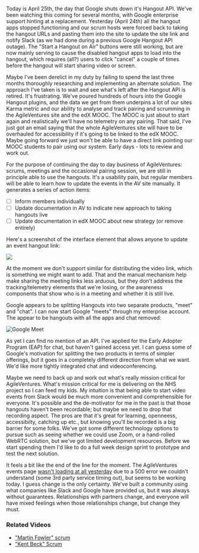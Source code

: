 Today is April 25th, the day that Google shuts down it's Hangout API.  We've been watching this coming for several months, with Google enterprise support hinting at a replacement.  Yesterday (April 24th) all the hangout apps stopped functioning and our scrum hosts were forced back to taking the hangout URLs and pasting them into the site to update the site link and notify Slack (as we had done during a previous Google Hangout API outage).  The "Start a Hangout on Air" buttons were still working, but are now mainly serving to cause the disabled hangout apps to load into the hangout, which requires (all?) users to click "cancel" a couple of times before the hangout will start sharing video or screen.

Maybe I've been derelict in my duty by failing to spend the last three months thoroughly researching and implementing an alternate solution.  The approach I've taken is to wait and see what's left after the Hangout API is retired.  It's frustrating.  We've poured hundreds of hours into the Google Hangout plugins, and the data we get from them underpins a lot of our sites Karma metric and our ability to analyse and track pairing and scrumming in the AgileVentures site and the edX MOOC.  The MOOC is just about to start again and realistically we'll have no telemetry on any pairing.  That said, I've just got an email saying that the whole AgileVentures site will have to be overhauled for accessibility if it's going to be linked to the edX MOOC.  Maybe going forward we just won't be able to have a direct link pointing our MOOC students to pair using our system.  Early days - lots to review and work out.

For the purpose of continuing the day to day business of AgileVentures: scrums, meetings and the occasional pairing session, we are still in principle able to use the hangouts.  It's a usability pain, but regular members will be able to learn how to update the events in the AV site manually.  It generates a series of action items:

* [ ] Inform members individually
* [ ] Update documentation in AV to indicate new approach to taking hangouts live
* [ ] Update documentation in edX MOOC about new strategy (or remove entirely)

Here's a screenshot of the interface element that allows anyone to update an event hangout link:

![](https://www.dropbox.com/s/m6soei7ibumpmym/Screenshot%202017-04-24%2016.16.49.png?dl=1)

At the moment we don't support similar for distributing the video link, which is something we might want to add.  That and the manual mechanism help make sharing the meeting links less arduous, but they don't address the tracking/telemetry elements that we're losing, or the awareness components that show who is in a meeting and whether it is still live. 

Google appears to be splitting Hangouts into two separate products, "meet" and "chat".  I can now start Google "meets" through my enterprise account.  The appear to be hangouts with all the apps and chat removed:

![Google Meet](https://www.dropbox.com/s/xd8bp268seota88/Screenshot%202017-04-25%2009.50.08.png?dl=1)

As yet I can find no mention of an API.   I've applied for the Early Adopter Program (EAP) for chat, but haven't gained access yet.  I can guess some of Google's motivation for splitting the two products in terms of simpler offerings, but it goes in a completely different direction from what we want.  We'd like more tightly integrated chat and videoconferencing.

Maybe we need to back up and work out what's really mission critical for AgileVentures.  What's mission critical for me is delivering on the NHS project so I can feed my kids.  My intuition is that being able to start video events from Slack would be much more convenient and comprehensible for everyone.  It's possible and the de-motivator for me in the past is that those hangouts haven't been recordable; but maybe we need to drop that recording aspect.  The pros are that it's great for learning, openneess, accessibilty, catching up etc., but knowing you'll be recorded is a big barrier for some folks.  We've got some different technology options to pursue such as seeing whether we could use Zoom, or a hand-rolled WebRTC solution, but we've got limited development resources.  Before we start spending them I'd like to do a full week design sprint to prototype and test the next solution.

It feels a bit like the end of the line for the moment.  The AgileVentures events page [wasn't loading at all yesterday](https://github.com/AgileVentures/WebsiteOne/issues/1635) due to a 500 error we couldn't understand (some 3rd party service timing out), but seems to be working today.  I guess change is the only certainty.  We've built a community using what companies like Slack and Google have provided us, but it was always without guarantees.  Relationships with partners change, and everyone will have mixed feelings when those relationships change, but change they must.

### Related Videos

* ["Martin Fowler" scrum](https://www.youtube.com/watch?v=4pS97UiieBg)
* ["Kent Beck" Scrum](https://www.youtube.com/edit?o=U&video_id=vomDvVEfw_k)

